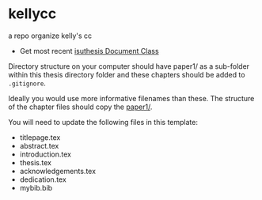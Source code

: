 # kellycc

a repo organize kelly's cc

- Get most recent [isuthesis Document Class](https://www.grad-college.iastate.edu/thesis/thesis_template/)

Directory structure on your computer should have paper1/ as a sub-folder within this thesis directory folder and 
these chapters should be added to `.gitignore`. 

Ideally you would use more informative filenames than these.
The structure of the chapter files should copy the 
[paper1/](https://github.com/xiyuansun/kellycc/tree/master/paper1).

You will need to update the following files in this template:

- titlepage.tex
- abstract.tex
- introduction.tex
- thesis.tex
- acknowledgements.tex
- dedication.tex
- mybib.bib
